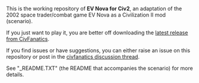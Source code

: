 This is the working repository of **EV Nova for Civ2**, an adaptation of the 2002 space
trader/combat game EV Nova as a Civilization II mod (scenario).

If you just want to play it, you are better off downloading the
[latest release from CivFanatics](https://forums.civfanatics.com/resources/ev-nova-mge.32307/).

If you find issues or have suggestions, you can either raise an issue on this repository or post in the
[civfanatics discussion thread](https://forums.civfanatics.com/threads/ev-nova-new-sci-fi-scenario-mge.698045/).

See "\_README.TXT" (the README that accompanies the scenario) for more details.
